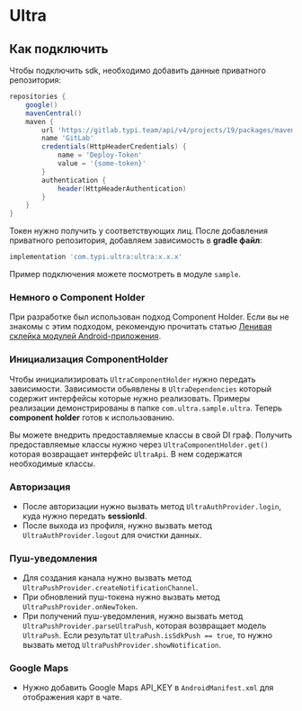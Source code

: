 # Ultra

## Как подключить

Чтобы подключить sdk, необходимо добавить данные приватного репозитория:

```groovy
repositories {
    google()
    mavenCentral()
    maven {
        url 'https://gitlab.typi.team/api/v4/projects/19/packages/maven'
        name 'GitLab'
        credentials(HttpHeaderCredentials) {
            name = 'Deploy-Token'
            value = '{some-token}'
        }
        authentication {
            header(HttpHeaderAuthentication)
        }
    }
}
```

Токен нужно получить у соответствующих лиц.
После добавления приватного репозитория, добавляем зависимость в **gradle файл**:

```groovy
implementation 'com.typi.ultra:ultra:x.x.x'
```

Пример подключения можете посмотреть в модуле `sample`.

### Немного о Component Holder

При разработке был использован подход Component Holder. Если вы не знакомы с этим подходом, рекомендую прочитать статью
[Ленивая склейка модулей Android-приложения](https://habr.com/ru/articles/536106/).

### Инициализация ComponentHolder

Чтобы инициализировать `UltraComponentHolder` нужно передать зависимости. Зависимости обьявлены в `UltraDependencies`
который содержит интерфейсы которые нужно реализовать. Примеры реализации демонстрированы в папке
`com.ultra.sample.ultra`. Теперь **component holder** готов к использованию.

Вы можете внедрить предоставляемые классы в свой DI граф. Получить предоставляемые классы нужно через
`UltraComponentHolder.get()` которая возвращает интерфейс `UltraApi`. В нем содержатся необходимые классы.

### Авторизация

- После авторизации нужно вызвать метод `UltraAuthProvider.login`, куда нужно передать **sessionId**.
- После выхода из профиля, нужно вызвать метод `UltraAuthProvider.logout` для очистки данных.

### Пуш-уведомления

- Для создания канала нужно вызвать метод `UltraPushProvider.createNotificationChannel`.
- При обновлений пуш-токена нужно вызвать метод `UltraPushProvider.onNewToken`.
- При получений пуш-уведомления, нужно вызвать метод `UltraPushProvider.parseUltraPush`, которая возвращает
  модель `UltraPush`. Если результат `UltraPush.isSdkPush == true`, то нужно вызвать метод
  `UltraPushProvider.showNotification`.

### Google Maps

- Нужно добавить Google Maps API_KEY в `AndroidManifest.xml` для отображения карт в чате.

